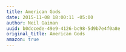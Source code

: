 ```yaml
---
title: American Gods
date: 2015-11-08 18:00:11 -05:00
author: Neil Gaiman
uuid: b0dccede-49e9-4126-bc98-5d9b7e4f0a8e
original_title: American Gods
amazon: true
---
```


